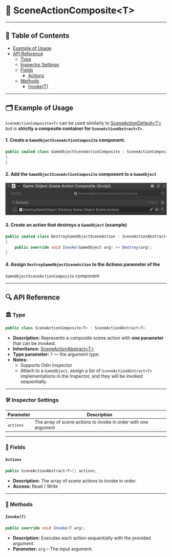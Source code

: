 # 🧩 SceneActionComposite&lt;T&gt;

---

## 📑 Table of Contents

- [Example of Usage](#-example-of-usage)
- [API Reference](#-api-reference)
    - [Type](#-type)
    - [Inspector Settings](#-inspector-settings)
    - [Fields](#-fields)
        - [Actions](#actions)
    - [Methods](#-methods)
        - [Invoke(T)](#invoket)

---


## 🗂 Example of Usage

`SceneActionComposite<T>` can be used similarly to [SceneActionDefault&lt;T&gt;](SceneActionDefault%601.md) but is **strictly a
composite container for `SceneActionAbstract<T>`**.

#### 1. Create a `GameObjectSceneActionComposite` component.

```csharp
public sealed class GameObjectSceneActionComposite : SceneActionComposite<GameObject>
{
}
```

#### 2. Add the `GameObjectSceneActionComposite` component to a `GameObject`

<img src="../../Images/GameObjectSceneActionComposite.png" alt="SceneActionComposite example" width="" height="100">

#### 3. Create an action that destroys a `GameObject` (example)

```csharp
public sealed class DestroyGameObjectSceneAction : SceneActionAbstract<GameObject>
{
    public override void Invoke(GameObject arg) => Destroy(arg);
}
```

#### 4. Assign `DestroyGameObjectSceneAction` to the **Actions** parameter of the
`GameObjectSceneActionComposite` component

---

## 🔍 API Reference

### 🏛️ Type <div id="-type"></div>

```csharp
public class SceneActionComposite<T> : SceneActionAbstract<T>
```

- **Description:** Represents a composite scene action with <b>one parameter</b> that can be invoked.
- **Inheritance:** [SceneActionAbstract&lt;T&gt;](SceneActionAbstract%601.md)
- **Type parameter:** `T` — the argument type.
- **Notes:**
    - Supports Odin Inspector
    - Attach to a `GameObject`, assign a list of `SceneActionAbstract<T>` implementations in the Inspector, and they
      will be invoked sequentially.
---

### 🛠 Inspector Settings

| Parameter | Description                                                      |
|-----------|------------------------------------------------------------------|
| `actions` | The array of scene actions to invoke in order  with one argument |

---

### 🧱 Fields

#### `Actions`

```csharp
public SceneActionAbstract<T>[] actions;
```

- **Description:** The array of scene actions to invoke in order.
- **Access:** Read / Write

---

### 🏹 Methods

#### `Invoke(T)`

```csharp
public override void Invoke(T arg);
```

- **Description:** Executes each action sequentially with the provided argument.
- **Parameter:** `arg` – The input argument.